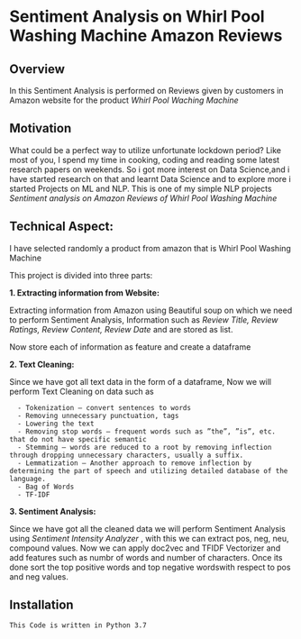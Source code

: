 # Sentiment Analysis on Whirl Pool Washing Machine Amazon Reviews

## Overview
In this  Sentiment Analysis is performed on Reviews given by customers in Amazon website for the product *Whirl Pool Waching Machine*

## Motivation
What could be a perfect way to utilize unfortunate lockdown period? Like most of you, I spend my time in cooking, coding and reading some latest research papers on weekends. So i got more interest on Data Science,and i have started research on that and learnt Data Science and to explore more i started Projects on ML and NLP. This is one of my simple NLP projects *Sentiment analysis on Amazon Reviews of Whirl Pool Washing Machine*

## Technical Aspect:
I have selected randomly a product from amazon that is Whirl Pool Washing Machine

This project is divided into three parts:

**1. Extracting information from Website:**

   Extracting information from Amazon using Beautiful soup on which we need to perform Sentiment Analysis, Information such as *Review Title, Review Ratings, Review Content, Review Date* and are stored as list.
   
   Now store each of information as feature and create  a dataframe
   
**2. Text Cleaning:**
   
   Since we have got all text data in the form of a dataframe, Now we will perform Text Cleaning on data such as 
   
      - Tokenization — convert sentences to words
      - Removing unnecessary punctuation, tags
      - Lowering the text
      - Removing stop words — frequent words such as ”the”, ”is”, etc. that do not have specific semantic
      - Stemming — words are reduced to a root by removing inflection through dropping unnecessary characters, usually a suffix.
      - Lemmatization — Another approach to remove inflection by determining the part of speech and utilizing detailed database of the language.
      - Bag of Words
      - TF-IDF
     
**3. Sentiment Analysis:**
    
   Since we have got all the cleaned data we will perform Sentiment Analysis using *Sentiment Intensity Analyzer* , with this we can extract pos, neg, neu, compound values. Now we can apply doc2vec and TFIDF Vectorizer and add features such as numbr of words and number of characters. Once its done sort the top positive words and top negative wordswith respect to pos and neg values. 
      
## Installation
    This Code is written in Python 3.7
